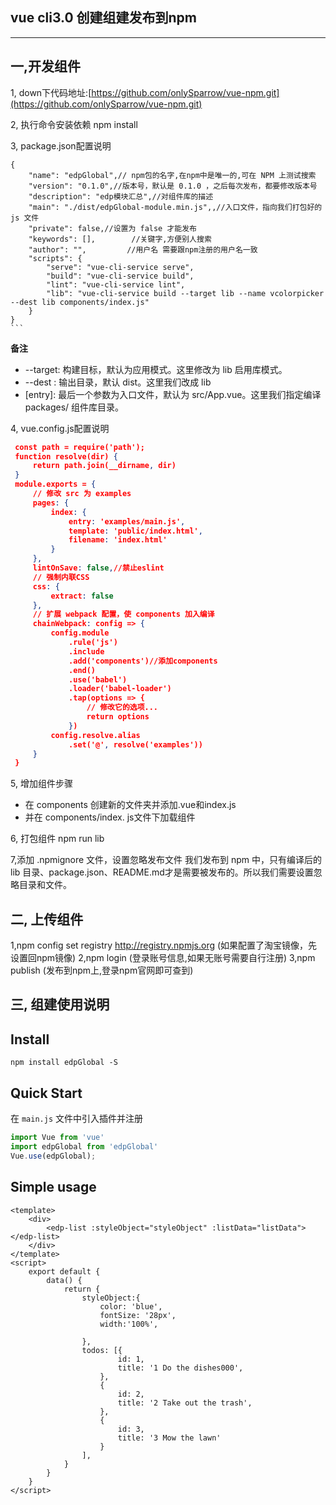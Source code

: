 ## vue cli3.0 创建组建发布到npm

------------
## 一,开发组件
1, down下代码地址:[https://github.com/onlySparrow/vue-npm.git](https://github.com/onlySparrow/vue-npm.git)

2, 执行命令安装依赖 npm install

3, package.json配置说明
	
	{
		"name": "edpGlobal",// npm包的名字,在npm中是唯一的,可在 NPM 上测试搜索
		"version": "0.1.0",//版本号，默认是 0.1.0 ，之后每次发布，都要修改版本号
		"description": "edp模块汇总",//对组件库的描述
		"main": "./dist/edpGlobal-module.min.js",,//入口文件，指向我们打包好的 js 文件
		"private": false,//设置为 false 才能发布
		"keywords": [],        //关键字,方便别人搜索
		"author": "",         //用户名 需要跟npm注册的用户名一致
		"scripts": {
			"serve": "vue-cli-service serve",
		    "build": "vue-cli-service build",
		    "lint": "vue-cli-service lint",
		    "lib": "vue-cli-service build --target lib --name vcolorpicker --dest lib components/index.js"
		}
	}
	```

**备注**

+ --target: 构建目标，默认为应用模式。这里修改为 lib 启用库模式。
+ --dest : 输出目录，默认 dist。这里我们改成 lib
+ [entry]: 最后一个参数为入口文件，默认为 src/App.vue。这里我们指定编译 packages/ 组件库目录。


4, vue.config.js配置说明

   ```json
    const path = require('path');
	function resolve(dir) {
		return path.join(__dirname, dir)
	}
	module.exports = {
		// 修改 src 为 examples
		pages: {
			index: {
				entry: 'examples/main.js',
				template: 'public/index.html',
				filename: 'index.html'
			}
		},
		lintOnSave: false,//禁止eslint
		// 强制内联CSS
		css: {
			extract: false
		},
		// 扩展 webpack 配置，使 components 加入编译
		chainWebpack: config => {
			config.module
				.rule('js')
				.include
				.add('components')//添加components
				.end()
				.use('babel')
				.loader('babel-loader')
				.tap(options => {
					// 修改它的选项...
					return options
				})
			config.resolve.alias
				.set('@', resolve('examples'))
		}
	}
```

5, 增加组件步骤
  + 在 components 创建新的文件夹并添加.vue和index.js
  + 并在 components/index. js文件下加载组件

6, 打包组件 npm run lib

7,添加 .npmignore 文件，设置忽略发布文件
我们发布到 npm 中，只有编译后的 lib 目录、package.json、README.md才是需要被发布的。所以我们需要设置忽略目录和文件。

## 二, 上传组件
1,npm config set registry http://registry.npmjs.org   (如果配置了淘宝镜像，先设置回npm镜像)
2,npm login (登录账号信息,如果无账号需要自行注册)
3,npm publish (发布到npm上,登录npm官网即可查到)


## 三, 组建使用说明
## Install
```shell
npm install edpGlobal -S
```

## Quick Start
在 `main.js` 文件中引入插件并注册
``` javascript
import Vue from 'vue'
import edpGlobal from 'edpGlobal'
Vue.use(edpGlobal);
```

## Simple usage

```vue
<template>
	<div>
		<edp-list :styleObject="styleObject" :listData="listData"></edp-list>
	</div>
</template>
<script>
	export default {
		data() {
			return {
				styleObject:{
					color: 'blue',
    				fontSize: '28px',
    				width:'100%',
    				
				},
				todos: [{
						id: 1,
						title: '1 Do the dishes000',
					},
					{
						id: 2,
						title: '2 Take out the trash',
					},
					{
						id: 3,
						title: '3 Mow the lawn'
					}
				],
			}
		}
	}
</script>
```

